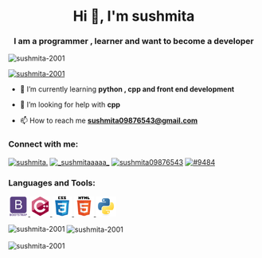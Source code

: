 <h1 align="center">Hi 👋, I'm sushmita</h1>
<h3 align="center">I am a programmer , learner and want to become a developer</h3>

<p align="left"> <img src="https://komarev.com/ghpvc/?username=sushmita-2001&label=Profile%20views&color=0e75b6&style=flat" alt="sushmita-2001" /> </p>

<p align="left"> <a href="https://github.com/ryo-ma/github-profile-trophy"><img src="https://github-profile-trophy.vercel.app/?username=sushmita-2001" alt="sushmita-2001" /></a> </p>

- 🌱 I’m currently learning **python , cpp and front end development**

- 🤝 I’m looking for help with **cpp**

- 📫 How to reach me **sushmita09876543@gmail.com**

<h3 align="left">Connect with me:</h3>
<p align="left">
<a href="https://linkedin.com/in/sushmita." target="blank"><img align="center" src="https://raw.githubusercontent.com/rahuldkjain/github-profile-readme-generator/neutral-icons/src/images/icons/Social/linked-in-alt.svg" alt="sushmita." height="30" width="40" /></a>
<a href="https://instagram.com/_sushmitaaaaa_" target="blank"><img align="center" src="https://raw.githubusercontent.com/rahuldkjain/github-profile-readme-generator/neutral-icons/src/images/icons/Social/instagram.svg" alt="_sushmitaaaaa_" height="30" width="40" /></a>
<a href="https://www.hackerrank.com/sushmita09876543" target="blank"><img align="center" src="https://raw.githubusercontent.com/rahuldkjain/github-profile-readme-generator/neutral-icons/src/images/icons/Social/hackerrank.svg" alt="sushmita09876543" height="30" width="40" /></a>
<a href="https://discord.gg/#9484" target="blank"><img align="center" src="https://raw.githubusercontent.com/rahuldkjain/github-profile-readme-generator/neutral-icons/src/images/icons/Social/discord.svg" alt="#9484" height="30" width="40" /></a>
</p>

<h3 align="left">Languages and Tools:</h3>
<p align="left"> <a href="https://getbootstrap.com" target="_blank"> <img src="https://raw.githubusercontent.com/devicons/devicon/master/icons/bootstrap/bootstrap-plain-wordmark.svg" alt="bootstrap" width="40" height="40"/> </a> <a href="https://www.w3schools.com/cpp/" target="_blank"> <img src="https://raw.githubusercontent.com/devicons/devicon/master/icons/cplusplus/cplusplus-original.svg" alt="cplusplus" width="40" height="40"/> </a> <a href="https://www.w3schools.com/css/" target="_blank"> <img src="https://raw.githubusercontent.com/devicons/devicon/master/icons/css3/css3-original-wordmark.svg" alt="css3" width="40" height="40"/> </a> <a href="https://www.w3.org/html/" target="_blank"> <img src="https://raw.githubusercontent.com/devicons/devicon/master/icons/html5/html5-original-wordmark.svg" alt="html5" width="40" height="40"/> </a> <a href="https://www.python.org" target="_blank"> <img src="https://raw.githubusercontent.com/devicons/devicon/master/icons/python/python-original.svg" alt="python" width="40" height="40"/> </a> </p>

<p><img align="left" src="https://github-readme-stats.vercel.app/api/top-langs?username=sushmita-2001&show_icons=true&locale=en&layout=compact" alt="sushmita-2001" /></p>

<p>&nbsp;<img align="center" src="https://github-readme-stats.vercel.app/api?username=sushmita-2001&show_icons=true&locale=en" alt="sushmita-2001" /></p>

<p><img align="center" src="https://github-readme-streak-stats.herokuapp.com/?user=sushmita-2001&" alt="sushmita-2001" /></p>


<!---
sushmita-2001/sushmita-2001 is a ✨ special ✨ repository because its `README.md` (this file) appears on your GitHub profile.
You can click the Preview link to take a look at your changes.
--->
